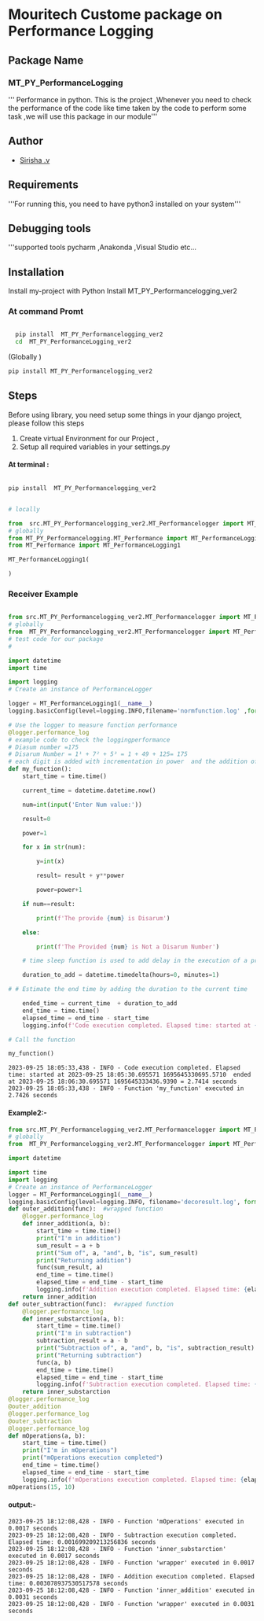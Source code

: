 # Mouritech Custome package on  Performance Logging
## Package Name 
### MT_PY_PerformanceLogging

''' Performance in python.
This is the project ,Whenever you need to check the performance of the code like time taken by the code to perform some task ,we will use this package in our module'''


## Author

* [Sirisha .v](siriteju343@gmail.com)

## Requirements 
'''For running this, you need to have python3 installed on your system'''


## Debugging tools 

'''supported tools pycharm ,Anakonda ,Visual Studio etc...


## Installation 

Install my-project with Python
Install MT_PY_Performancelogging_ver2
### At command Promt
```cmd

  pip install  MT_PY_Performancelogging_ver2
  cd  MT_PY_PerformanceLogging_ver2
``` 
  (Globally )
``` py
pip install MT_PY_Performancelogging_ver2

```

## Steps 

  Before using library, you need setup some things in your django project, please follow this steps
1. Create virtual Environment for our Project ,
2. Setup all required variables in your settings.py

#### At terminal :

```cmd

pip install  MT_PY_Performancelogging_ver2



```

```py
# locally 

from  src.MT_PY_Performancelogging_ver2.MT_Performancelogger import MT_PerformanceLogging1
# globally 
from MT_PY_Performancelogging.MT_Performance import MT_PerformanceLogging1
from MT_Performance import MT_PerformanceLogging1

MT_PerformanceLogging1(

)

```

### Receiver Example  
```py

from src.MT_PY_Performancelogging_ver2.MT_Performancelogger import MT_PerformanceLogging1
# globally 
from  MT_PY_Performancelogging_ver2.MT_Performancelogger import MT_PerformanceLogging1
# test code for our package 
# 

import datetime
import time

import logging
# Create an instance of PerformanceLogger

logger = MT_PerformanceLogging1(__name__)
logging.basicConfig(level=logging.INFO,filename='normfunction.log' ,format='%(asctime)s - %(levelname)s - %(message)s')

# Use the logger to measure function performance
@logger.performance_log
# example code to check the loggingperformance 
# Diasum number =175
# Disarum Number = 1¹ + 7² + 5³ = 1 + 49 + 125= 175
# each digit is added with incrementation in power  and the addition of the powered value should be equal to actual input
def my_function():
    start_time = time.time()

    current_time = datetime.datetime.now()

    num=int(input('Enter Num value:'))

    result=0

    power=1

    for x in str(num):

        y=int(x)

        result= result + y**power

        power=power+1

    if num==result:

        print(f'The provide {num} is Disarum')

    else:

        print(f'The Provided {num} is Not a Disarum Number')

    # time sleep function is used to add delay in the execution of a program

    duration_to_add = datetime.timedelta(hours=0, minutes=1)

# # Estimate the end time by adding the duration to the current time

    ended_time = current_time  + duration_to_add
    end_time = time.time()
    elapsed_time = end_time - start_time
    logging.info(f'Code execution completed. Elapsed time: started at {current_time} {(start_time *10**3):.4f}  ended at {ended_time} {(end_time *10**3):.4f} = {elapsed_time:.4f} seconds')

# Call the function

my_function()
```
```log
2023-09-25 18:05:33,438 - INFO - Code execution completed. Elapsed time: started at 2023-09-25 18:05:30.695571 1695645330695.5710  ended at 2023-09-25 18:06:30.695571 1695645333436.9390 = 2.7414 seconds
2023-09-25 18:05:33,438 - INFO - Function 'my_function' executed in 2.7426 seconds
```


#### Example2:-
```py
from src.MT_PY_Performancelogging_ver2.MT_Performancelogger import MT_PerformanceLogging1
# globally 
from  MT_PY_Performancelogging_ver2.MT_Performancelogger import MT_PerformanceLogging1

import datetime

import time
import logging
# Create an instance of PerformanceLogger
logger = MT_PerformanceLogging1(__name__)
logging.basicConfig(level=logging.INFO, filename='decoresult.log', format='%(asctime)s - %(levelname)s - %(message)s')
def outer_addition(func):  #wrapped function
    @logger.performance_log
    def inner_addition(a, b):
        start_time = time.time()
        print("I'm in addition")
        sum_result = a + b
        print("Sum of", a, "and", b, "is", sum_result)
        print("Returning addition")
        func(sum_result, a)
        end_time = time.time()
        elapsed_time = end_time - start_time
        logging.info(f'Addition execution completed. Elapsed time: {elapsed_time} seconds')
    return inner_addition
def outer_subtraction(func):  #wrapped function
    @logger.performance_log
    def inner_substarction(a, b):
        start_time = time.time()
        print("I'm in subtraction")
        subtraction_result = a - b
        print("Subtraction of", a, "and", b, "is", subtraction_result)
        print("Returning subtraction")
        func(a, b)
        end_time = time.time()
        elapsed_time = end_time - start_time
        logging.info(f'Subtraction execution completed. Elapsed time: {elapsed_time} seconds')
    return inner_substarction
@logger.performance_log
@outer_addition
@logger.performance_log
@outer_subtraction
@logger.performance_log
def mOperations(a, b):
    start_time = time.time()
    print("I'm in mOperations")
    print("mOperations execution completed")
    end_time = time.time()
    elapsed_time = end_time - start_time
    logging.info(f'mOperations execution completed. Elapsed time: {elapsed_time} seconds')
mOperations(15, 10)
```
#### output:-
```log
2023-09-25 18:12:08,428 - INFO - Function 'mOperations' executed in 0.0017 seconds
2023-09-25 18:12:08,428 - INFO - Subtraction execution completed. Elapsed time: 0.001699209213256836 seconds
2023-09-25 18:12:08,428 - INFO - Function 'inner_substarction' executed in 0.0017 seconds
2023-09-25 18:12:08,428 - INFO - Function 'wrapper' executed in 0.0017 seconds
2023-09-25 18:12:08,428 - INFO - Addition execution completed. Elapsed time: 0.003078937530517578 seconds
2023-09-25 18:12:08,428 - INFO - Function 'inner_addition' executed in 0.0031 seconds
2023-09-25 18:12:08,428 - INFO - Function 'wrapper' executed in 0.0031 seconds
```